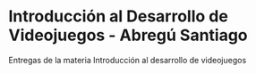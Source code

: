 # Introducción al Desarrollo de Videojuegos - Abregú Santiago
Entregas de la materia Introducción al desarrollo de videojuegos
